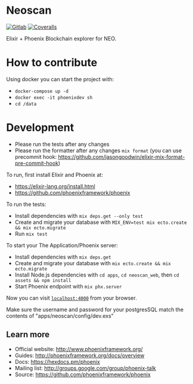# Neoscan 

[![Gitlab](https://gitlab.com/CityOfZion/neo-scan/badges/master/build.svg)](https://gitlab.com/CityOfZion/neo-scan/pipelines)
[![Coveralls](https://img.shields.io/coveralls/CityOfZion/neo-scan.svg?branch=master)](https://coveralls.io/github/CityOfZion/neo-scan)


Elixir + Phoenix Blockchain explorer for NEO.
# How to contribute

Using docker you can start the project with:
- `docker-compose up -d`
- `docker exec -it phoenixdev sh`
- `cd /data`

# Development
- Please run the tests after any changes 
- Please run the formatter after any changes `mix format` (you can use precommit hook: https://github.com/jasongoodwin/elixir-mix-format-pre-commit-hook)

To run, first install Elixir and Phoenix at:

* https://elixir-lang.org/install.html
* https://github.com/phoenixframework/phoenix

To run the tests:
 * Install dependencies with `mix deps.get --only test`
 * Create and migrate your database with `MIX_ENV=test mix ecto.create && mix ecto.migrate`
 * Run `mix test`

To start your The Application/Phoenix server:

  * Install dependencies with `mix deps.get`
  * Create and migrate your database with `mix ecto.create && mix ecto.migrate`
  * Install Node.js dependencies with `cd apps`, `cd neoscan_web`, then `cd assets && npm install`
  * Start Phoenix endpoint with `mix phx.server`

Now you can visit [`localhost:4000`](http://localhost:4000) from your browser.

Make sure the username and password for your postgresSQL match the contents of "apps/neoscan/config/dev.exs"

## Learn more

  * Official website: http://www.phoenixframework.org/
  * Guides: http://phoenixframework.org/docs/overview
  * Docs: https://hexdocs.pm/phoenix
  * Mailing list: http://groups.google.com/group/phoenix-talk
  * Source: https://github.com/phoenixframework/phoenix
